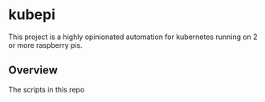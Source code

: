 # kubepi

This project is a highly opinionated automation for kubernetes running on 2 or more raspberry pis.

## Overview

The scripts in this repo